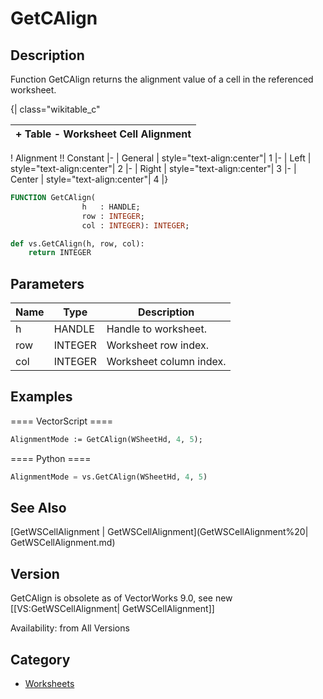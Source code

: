 # GetCAlign

## Description
Function GetCAlign returns the alignment value of a cell in the referenced worksheet. 


{| class="wikitable_c"

|+ Table - Worksheet Cell Alignment
|- 
! Alignment !! Constant
|- 
| General
| style="text-align:center"| 1
|- 
| Left
| style="text-align:center"| 2
|- 
| Right
| style="text-align:center"| 3
|- 
| Center
| style="text-align:center"| 4
|}

```pascal
FUNCTION GetCAlign(
				h   : HANDLE;
				row : INTEGER;
				col : INTEGER): INTEGER;
```

```python
def vs.GetCAlign(h, row, col):
    return INTEGER
```

## Parameters
|Name|Type|Description|
|---|---|---|
|h|HANDLE|Handle to worksheet.|
|row|INTEGER|Worksheet row index.|
|col|INTEGER|Worksheet column index.|

## Examples
==== VectorScript ====
```pascal
AlignmentMode := GetCAlign(WSheetHd, 4, 5);
```
==== Python ====
```python
AlignmentMode = vs.GetCAlign(WSheetHd, 4, 5)
```

## See Also
[GetWSCellAlignment | GetWSCellAlignment](GetWSCellAlignment%20| GetWSCellAlignment.md)

## Version
GetCAlign is obsolete as of VectorWorks 9.0, see new [[VS:GetWSCellAlignment| GetWSCellAlignment]]

Availability: from All Versions

## Category
* [Worksheets](../Categories/Worksheets.md)
